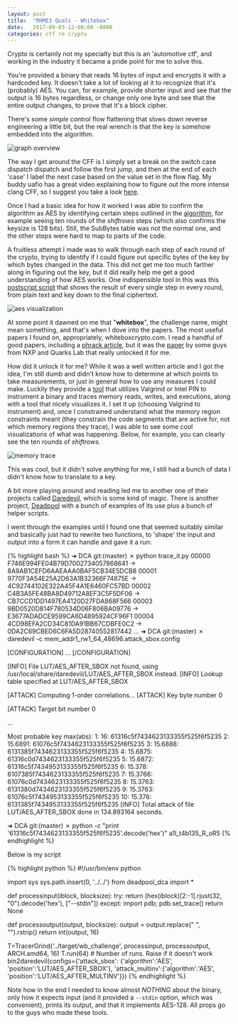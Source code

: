 ```yaml
---
layout: post
title:  "RHME3 Quals - Whitebox"
date:   2017-09-03-12:00:00 -0800
categories: ctf re crypto
---
```


Crypto is certainly not my specialty but this is an 'automotive ctf', and working in the industry it became a pride point for me to solve this.

You're provided a binary that reads 16 bytes of input and encrypts it with a hardcoded key. It doesn't take a lot of looking at it to recognize that it's (probably) AES. You can, for example, provide shorter input and see that the output is 16 bytes regardless, or change only one byte and see that the entire output changes, to prove that it's a block cipher.

There's some _simple_ control flow flattening that slows down reverse engineering a little bit, but the real wrench is that the key is somehow embedded into the algorithm.

![graph overview]({{site.url}}/assets/2017-09-03-RHME3-Quals-Whitebox-encrypt-ida-graph.png)

The way I get around the CFF is I simply set a break on the switch case dispatch dispatch and follow the first jump, and then at the end of each 'case' I label the next case based on the value set in the flow flag. My buddy uafio has a great video explaining how to figure out the more intense clang CFF, so I suggest you take a look [here](https://www.youtube.com/watch?v=Tl29oPwGgYs).

Once I had a basic idea for how it worked I was able to confirm the algorithm as AES by identifying certain steps outlined in the [algorithm](https://en.wikipedia.org/wiki/Advanced_Encryption_Standard#Description_of_the_cipher), for example seeing ten rounds of the _shiftrows_ steps (which also confirms the keysize is 128 bits). Still, the SubBytes table was not the normal one, and the other steps were hard to map to parts of the code.

A fruitless attempt I made was to walk through each step of each round of the crypto, trying to identify if I could figure out specific bytes of the key by which bytes changed in the data. This did not get me too much farther along in figuring out the key, but it did really help me get a good understanding of how AES works. One indispensible tool in this was this [postscript script](https://github.com/rwg/aes-horror-shows/tree/master/postscript) that shows the result of every single step in every round, from plain text and key down to the final ciphertext.

![aes visualization]({{site.url}}/assets/2017-09-03-RHME3-Quals-Whitebox-aes-visualization.png)

At some point it dawned on me that "**whitebox**", the challenge name, might mean something, and that's when I dove into the papers. The most useful papers I found on, appropriately, whiteboxcrypto.com. I read a handful of good papers, including a [phrack article](http://phrack.org/issues/68/8.html#article), but it was the [paper](https://eprint.iacr.org/2015/753.pdf) by some guys from NXP and Quarks Lab that really unlocked it for me.

How did it unlock it for me? While it was a well written article and I got the idea, I'm still dumb and didn't know how to determine at which points to take measurements, or just in general how to use any measures I could make. Luckily they provide a [tool](https://github.com/SideChannelMarvels/Tracer) that utilizes Valgrind or Intel PIN to instrument a binary and traces memory reads, writes, and executions, along with a tool that nicely visualizes it. I set it up (choosing Valgrind to instrument) and, once I constrained understand what the memory region constraints meant (they constrain the code segments that are active for, not which memory regions they trace), I was able to see some cool visualizations of what was happening. Below, for example, you can clearly see the ten rounds of _shiftrows_.

![memory trace]({{site.url}}/assets/2017-09-03-RHME3-Quals-Whitebox-aes-memory-trace.png)

This was cool, but it didn't solve anything for me, I still had a bunch of data I didn't know how to translate to a key.

A bit more playing around and reading led me to another one of their projects called [Daredevil](https://github.com/SideChannelMarvels/Daredevil), which is some kind of magic. There is another project, [Deadpool](https://github.com/SideChannelMarvels/Deadpool) with a bunch of examples of its use plus a bunch of helper scripts.

I went through the examples until I found one that seemed suitably similar and basically just had to rewrite two functions, to 'shape' the input and output into a form it can handle and gave it a run:

{% highlight bash %}
➜  DCA git:(master) ✗ python trace_it.py
00000 F746E994FE04B79D7002734057868641 -> 8A9AB1CEFD6AAEAAA0BAF5CB34E5DCB8
00001 9770F3A54E25A2D63A1B32366F74875E -> 4C92744102E322A45F4A1E6460FC57BD
00002 C4B3A5FE48BA8D49712A8EF3C5F5DF06 -> CB7CCD1DD1497EA4120D27FDA868F566
00003 9BD0520D814F780534D06F806BA09776 -> E3677ADADCE9599CA6D4895924CF96F1
00004 4CD98EFA2CD34C81DA91BB67CDBFE0C2 -> 0DA2C69CBED6C6FA5D28740552817442
...
➜  DCA git:(master) ✗ daredevil -c mem_addr1_rw1_64_48696.attack_sbox.config

[CONFIGURATION]
...
[/CONFIGURATION]

[INFO] File LUT/AES_AFTER_SBOX not found, using /usr/local/share/daredevil/LUT/AES_AFTER_SBOX instead.
[INFO] Lookup table specified at LUT/AES_AFTER_SBOX

[ATTACK] Computing 1-order correlations...
[ATTACK] Key byte number 0

[ATTACK] Target bit number 0

...

Most probable key max(abs):
1: 16: 61316c5f7434623133355f525f6f5235
2: 15.6891: 61076c5f7434623133355f525f6f5235
3: 15.6888: 6131385f7434623133355f525f6f5235
4: 15.6875: 61316c0d7434623133355f525f6f5235
5: 15.6872: 61316c5f7434953133355f525f6f5235
6: 15.378: 6107385f7434623133355f525f6f5235
7: 15.3766: 61076c0d7434623133355f525f6f5235
8: 15.3763: 6131380d7434623133355f525f6f5235
9: 15.3763: 61076c5f7434953133355f525f6f5235
10: 15.376: 6131385f7434953133355f525f6f5235
[INFO] Total attack of file LUT/AES_AFTER_SBOX done in 134.893164 seconds.

➜  DCA git:(master) ✗ python -c "print '61316c5f7434623133355f525f6f5235'.decode('hex')"
a1l_t4b135_R_oR5
{% endhighlight %}

Below is my script

{% highlight python %}
#!/usr/bin/env python

import sys
sys.path.insert(0, '../../')
from deadpool_dca import *

def processinput(iblock, blocksize):
    try:
        return (hex(iblock)[2:-1].rjust(32, "0").decode('hex'), ["--stdin"])
    except:
        import pdb; pdb.set_trace()
        return None

def processoutput(output, blocksize):
    output = output.replace(" ", "").rstrip()
    return int(output, 16)

T=TracerGrind('../target/wb_challenge', processinput, processoutput, ARCH.amd64, 16)
T.run(64) # Number of runs. Raise if it doesn't work
bin2daredevil(configs={'attack_sbox':   {'algorithm':'AES', 'position':'LUT/AES_AFTER_SBOX'},
                       'attack_multinv':{'algorithm':'AES', 'position':'LUT/AES_AFTER_MULTINV'}})
{% endhighlight %}

Note how in the end I needed to know almost _NOTHING_ about the binary, only how it expects input (and it provided a `--stdin` option, which was convenient), prints its output, and that it implements AES-128. All props go to the guys who made these tools.
